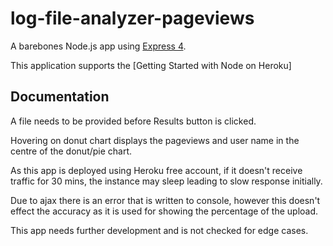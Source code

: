 # log-file-analyzer-pageviews

A barebones Node.js app using [Express 4](http://expressjs.com/).

This application supports the [Getting Started with Node on Heroku]

## Documentation

A file needs to be provided before Results button is clicked.

Hovering on donut chart displays the pageviews and user name in the centre of the donut/pie chart.

As this app is deployed using Heroku free account, if it doesn't receive traffic for 30 mins, the instance may sleep leading to slow response initially.

Due to ajax there is an error that is written to console, however this doesn't effect the accuracy as it is used for showing the percentage of the upload.

This app needs further development and is not checked for edge cases.

